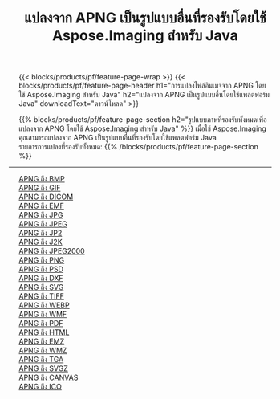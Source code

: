 ﻿---
title: แปลงจาก APNG เป็นรูปแบบอื่นที่รองรับโดยใช้ Aspose.Imaging สำหรับ Java 
weight: 3920
url: /th/java/conversion/from/apng 
lang: th
langdirlevel: 2
locales: zh-hans,ja,it,ru,de,es,fr,nl,id,lt,pl,pt,vi,tr,ko,zh-hant,ar,hi,th,sv,cs,uk,he
description: เมื่อใช้ Aspose.Imaging คุณสามารถแปลงจาก APNG เป็นรูปแบบอื่นโดยใช้แพลตฟอร์ม Java
---

{{< blocks/products/pf/feature-page-wrap >}}
{{< blocks/products/pf/feature-page-header h1="การแปลงไฟล์อิมเมจจาก APNG โดยใช้ Aspose.Imaging สำหรับ Java" h2="แปลงจาก APNG เป็นรูปแบบอื่นโดยใช้แพลตฟอร์ม Java" downloadText="ดาวน์โหลด" >}}


{{% blocks/products/pf/feature-page-section  h2="รูปแบบภาพที่รองรับทั้งหมดเพื่อแปลงจาก APNG โดยใช้ Aspose.Imaging สำหรับ Java" %}}
เมื่อใช้ Aspose.Imaging คุณสามารถแปลงจาก APNG เป็นรูปแบบอื่นที่รองรับโดยใช้แพลตฟอร์ม Java
<br/>
รายการการแปลงที่รองรับทั้งหมด:
{{% /blocks/products/pf/feature-page-section %}}
<div class="container-fluid productfamilypage bg-gray">
    <div class="convertypes bg-gray agp-content section">
        <div class="container">
		<hr style="margin-left:-20px;"/>
		<div class="row other-converters">
		    <div class='col-md-2 other-converter remove-lp remove-rp'><a href="/imaging/th/java/conversion/apng-to-bmp" >APNG ถึง BMP</a></div><div class='col-md-2 other-converter remove-lp remove-rp'><a href="/imaging/th/java/conversion/apng-to-gif" >APNG ถึง GIF</a></div><div class='col-md-2 other-converter remove-lp remove-rp'><a href="/imaging/th/java/conversion/apng-to-dicom" >APNG ถึง DICOM</a></div><div class='col-md-2 other-converter remove-lp remove-rp'><a href="/imaging/th/java/conversion/apng-to-emf" >APNG ถึง EMF</a></div><div class='col-md-2 other-converter remove-lp remove-rp'><a href="/imaging/th/java/conversion/apng-to-jpg" >APNG ถึง JPG</a></div><div class='col-md-2 other-converter remove-lp remove-rp'><a href="/imaging/th/java/conversion/apng-to-jpeg" >APNG ถึง JPEG</a></div><div class='col-md-2 other-converter remove-lp remove-rp'><a href="/imaging/th/java/conversion/apng-to-jp2" >APNG ถึง JP2</a></div><div class='col-md-2 other-converter remove-lp remove-rp'><a href="/imaging/th/java/conversion/apng-to-j2k" >APNG ถึง J2K</a></div><div class='col-md-2 other-converter remove-lp remove-rp'><a href="/imaging/th/java/conversion/apng-to-jpeg2000" >APNG ถึง JPEG2000</a></div><div class='col-md-2 other-converter remove-lp remove-rp'><a href="/imaging/th/java/conversion/apng-to-png" >APNG ถึง PNG</a></div><div class='col-md-2 other-converter remove-lp remove-rp'><a href="/imaging/th/java/conversion/apng-to-psd" >APNG ถึง PSD</a></div><div class='col-md-2 other-converter remove-lp remove-rp'><a href="/imaging/th/java/conversion/apng-to-dxf" >APNG ถึง DXF</a></div><div class='col-md-2 other-converter remove-lp remove-rp'><a href="/imaging/th/java/conversion/apng-to-svg" >APNG ถึง SVG</a></div><div class='col-md-2 other-converter remove-lp remove-rp'><a href="/imaging/th/java/conversion/apng-to-tiff" >APNG ถึง TIFF</a></div><div class='col-md-2 other-converter remove-lp remove-rp'><a href="/imaging/th/java/conversion/apng-to-webp" >APNG ถึง WEBP</a></div><div class='col-md-2 other-converter remove-lp remove-rp'><a href="/imaging/th/java/conversion/apng-to-wmf" >APNG ถึง WMF</a></div><div class='col-md-2 other-converter remove-lp remove-rp'><a href="/imaging/th/java/conversion/apng-to-pdf" >APNG ถึง PDF</a></div><div class='col-md-2 other-converter remove-lp remove-rp'><a href="/imaging/th/java/conversion/apng-to-html" >APNG ถึง HTML</a></div><div class='col-md-2 other-converter remove-lp remove-rp'><a href="/imaging/th/java/conversion/apng-to-emz" >APNG ถึง EMZ</a></div><div class='col-md-2 other-converter remove-lp remove-rp'><a href="/imaging/th/java/conversion/apng-to-wmz" >APNG ถึง WMZ</a></div><div class='col-md-2 other-converter remove-lp remove-rp'><a href="/imaging/th/java/conversion/apng-to-tga" >APNG ถึง TGA</a></div><div class='col-md-2 other-converter remove-lp remove-rp'><a href="/imaging/th/java/conversion/apng-to-svgz" >APNG ถึง SVGZ</a></div><div class='col-md-2 other-converter remove-lp remove-rp'><a href="/imaging/th/java/conversion/apng-to-canvas" >APNG ถึง CANVAS</a></div><div class='col-md-2 other-converter remove-lp remove-rp'><a href="/imaging/th/java/conversion/apng-to-ico" >APNG ถึง ICO</a></div>
                </div>
        </div>
    </div>
</div>
<br/>

